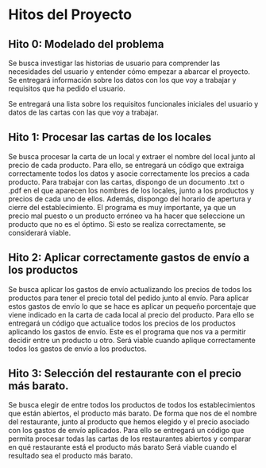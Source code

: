 # Hitos del Proyecto

## Hito 0: Modelado del problema
Se busca investigar las historias de usuario para comprender las necesidades del usuario y entender cómo empezar a abarcar el proyecto.
Se entregará información sobre los datos con los que voy a trabajar y requisitos que ha pedido el usuario.

Se entregará una lista sobre los requisitos funcionales iniciales del usuario y datos de las cartas con las que voy a trabajar.

## Hito 1: Procesar las cartas de los locales
Se busca procesar la carta de un local y extraer el nombre del local junto al precio de cada producto.
Para ello, se entregará un código que extraiga correctamente todos los datos y asocie correctamente los precios a cada producto.
Para trabajar con las cartas, dispongo de un documento .txt o .pdf en el que aparecen los nombres de los locales, junto a los productos y precios de cada uno de ellos. Además, dispongo del horario de apertura y cierre del establecimiento.
El programa es muy importante, ya que un precio mal puesto o un producto erróneo va ha hacer que seleccione un producto que no es el óptimo. Si esto se realiza correctamente, se considerará viable.


## Hito 2: Aplicar correctamente gastos de envío a los productos
Se busca aplicar los gastos de envío actualizando los precios de todos los productos para tener el precio total del pedido junto al envío.
Para aplicar estos gastos de envío lo que se hace es aplicar un pequeño porcentaje que viene indicado en la carta de cada local al precio del producto. 
Para ello se entregará un código que actualice todos los precios de los productos aplicando los gastos de envío.
Este es el programa que nos va a permitir decidir entre un producto u otro. Será viable cuando aplique correctamente todos los gastos de envío a los productos.


## Hito 3: Selección del restaurante con el precio más barato.
Se busca elegir de entre todos los productos de todos los establecimientos que están abiertos, el producto más barato. De forma que nos de el nombre del restaurante, junto al producto que hemos elegido y el precio asociado con los gastos de envío aplicados.
Para ello se entregará un código que permita procesar todas las cartas de los restaurantes abiertos y comparar en qué restaurante está el producto más barato
Será viable cuando el resultado sea el producto más barato. 
